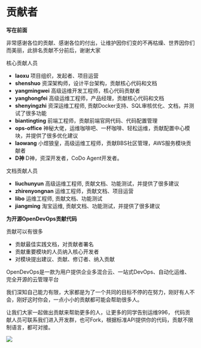 
# 贡献者


**写在前面**

非常感谢各位的贡献、感谢各位的付出，让维护因你们变的不再枯燥、世界因你们而美丽，此排名贡献不分前后，谢谢大家


核心贡献人员
- **laoxu** 项目组织，发起者、项目运营
- **shenshuo** 资深架构师，设计平台架构，贡献核心代码和文档
- **yangmingwei** 高级运维开发工程师，核心代码贡献者
- **yanghongfei** 高级运维工程师，产品经理，贡献核心代码和文档
- **shenyingzhi** 资深运维工程师, 贡献Docker支持、SQL审核优化、文档，并测试了很多功能
- **biantingting**  前端工程师，贡献前端官网代码、代码配置管理
- **ops-office** 神秘大佬，运维咖啡吧、一杯咖啡、轻松运维，贡献配置中心模块，并提供了很多优化建议
- **laowang** 小煜狼皇，高级运维工程师，贡献BBS社区管理，AWS服务模块贡献者
- **D神** D神，资深开发者，CoDo Agent开发者。

文档贡献人员
- **liuchunyun** 高级运维工程师, 贡献文档、功能测试，并提供了很多建议
- **zhirenyongnan**  运维工程师，贡献文档、项目运营
- **libo** 运维工程师, 贡献文档、功能测试
- **jiangming** 淘宝运维, 贡献文档、功能测试，并提供了很多建议



**为开源OpenDevOps贡献代码**

贡献可以有很多

- 贡献最佳实践文档，对贡献者署名
- 贡献重要模块的人员纳入核心开发者
- 对模块提出建议、贡献、修订者、纳入贡献

OpenDevOps是一款为用户提供企业多混合云、一站式DevOps、自动化运维、完全开源的云管理平台  


我们深知自己能力有限，大家都是为了一个共同的目标不停的在努力，刚好有人不会，刚好这时你会，一点小小的贡献都可能会帮助很多人。

让我们大家一起做出贡献来帮助更多的人，让更多的同学告别运维996， 代码贡献人员可联系我们进入开发群，也可Fork，根据标准API提供你的代码，贡献不限制语言，都可对接。

![](/contribute.png)
